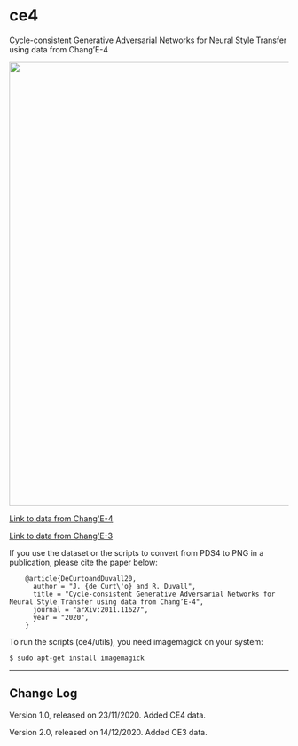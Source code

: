 # ce4
Cycle-consistent Generative Adversarial Networks for Neural Style Transfer using data from Chang’E-4

<p align="center">
<img src="ce4_01.png" width="800">
</p>

<a href="https://drive.google.com/file/d/1RvjjIT0AZm4AeDnVTqmV-pfXlHTiwL08/view?usp=sharing">Link to data from Chang'E-4</a>

<a href="https://drive.google.com/file/d/1LvxRw5tsatsDsICbLkxuq3-OMjh-fQ_1/view?usp=sharing">Link to data from Chang'E-3</a>

If you use the dataset or the scripts to convert from PDS4 to PNG in a publication, please cite the paper below:

        @article{DeCurtoandDuvall20,
          author = "J. {de Curt\'o} and R. Duvall",
          title = "Cycle-consistent Generative Adversarial Networks for Neural Style Transfer using data from Chang’E-4",
          journal = "arXiv:2011.11627",
          year = "2020",
        }

To run the scripts (ce4/utils), you need imagemagick on your system:

	$ sudo apt-get install imagemagick
	
--------------------------------------------------------
Change Log
--------------------------------------------------------

Version 1.0, released on 23/11/2020. Added CE4 data.

Version 2.0, released on 14/12/2020. Added CE3 data.

